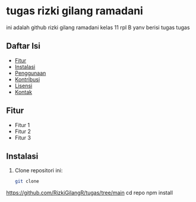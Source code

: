 # tugas rizki gilang ramadani

ini adalah github rizki gilang ramadani kelas 11 rpl B yanv berisi tugas tugas

## Daftar Isi
- [Fitur](#fitur)
- [Instalasi](#instalasi)
- [Penggunaan](#penggunaan)
- [Kontribusi](#kontribusi)
- [Lisensi](#lisensi)
- [Kontak](#kontak)

## Fitur
- Fitur 1
- Fitur 2
- Fitur 3

## Instalasi
1. Clone repositori ini:
   ```bash
   git clone
https://github.com/RizkiGilangR/tugas/tree/main
cd repo
npm install
